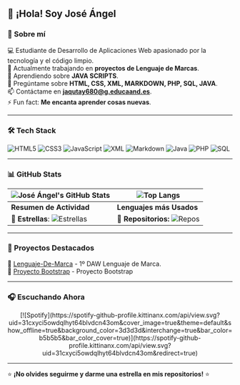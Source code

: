 ## 👋 ¡Hola! Soy José Ángel  
### 🚀 Sobre mí

💻 Estudiante de Desarrollo de Aplicaciones Web apasionado por la tecnología y el código limpio.  
🔭 Actualmente trabajando en **proyectos de Lenguaje de Marcas**.  
🌱 Aprendiendo sobre **JAVA SCRIPTS**.  
💬 Pregúntame sobre **HTML, CSS, XML, MARKDOWN, PHP, SQL, JAVA**.  
📫 Contáctame en **jaqutay680@g.educaand.es**.  
⚡ Fun fact: **Me encanta aprender cosas nuevas**.  

---

### 🛠 Tech Stack

![HTML5](https://img.shields.io/badge/HTML5-%23E34F26.svg?style=for-the-badge&logo=html5&logoColor=white)
![CSS3](https://img.shields.io/badge/CSS3-%231572B6.svg?style=for-the-badge&logo=css3&logoColor=white)
![JavaScript](https://img.shields.io/badge/JavaScript-%23F7DF1E.svg?style=for-the-badge&logo=javascript&logoColor=black)
![XML](https://img.shields.io/badge/XML-%23FF6600.svg?style=for-the-badge&logo=xml&logoColor=white)
![Markdown](https://img.shields.io/badge/Markdown-%23000000.svg?style=for-the-badge&logo=markdown&logoColor=white)
![Java](https://img.shields.io/badge/Java-%23F7DF1E.svg?style=for-the-badge&logo=java&logoColor=white)
![PHP](https://img.shields.io/badge/PHP-%23777BB4.svg?style=for-the-badge&logo=php&logoColor=white)
![SQL](https://img.shields.io/badge/SQL-%2300A4DB.svg?style=for-the-badge&logo=sql&logoColor=white)

---

### 📊 GitHub Stats

| ![José Ángel's GitHub Stats](https://github-readme-stats.vercel.app/api?username=jaqutay680&show_icons=true&hide_title=true&count_private=true&hide=prs&theme=radical) | ![Top Langs](https://github-readme-stats.vercel.app/api/top-langs/?username=jaqutay680&layout=compact&theme=radical&hide_title=true) |
| ------------------------------------------------------------ | ------------------------------------------------------------------------------------------------------------------------ |
| **Resumen de Actividad**                                     | **Lenguajes más Usados**                                                                                                  |
| **🌟 Estrellas**: ![Estrellas](https://img.shields.io/github/stars/jaqutay680?style=flat-square) | **🔄 Repositorios:** ![Repos](https://img.shields.io/github/followers/jaqutay680?style=flat-square) |

---

### 🚀 Proyectos Destacados

🔹 [Lenguaje-De-Marca](https://github.com/jaqutay680/Lenguaje-De-Marca) - 1º DAW Lenguaje de Marca.  
🔹 [Proyecto Bootstrap](https://jaqutay680.github.io/ProyectoBootstrap) - Proyecto Bootstrap  

---
  ### 🎧 Escuchando Ahora
<p align="center">
[![Spotify](https://spotify-github-profile.kittinanx.com/api/view.svg?uid=31cxyci5owdqlhyt64blvdcn43om&cover_image=true&theme=default&show_offline=true&background_color=3d3d3d&interchange=true&bar_color=b5b5b5&bar_color_cover=true)](https://spotify-github-profile.kittinanx.com/api/view.svg?uid=31cxyci5owdqlhyt64blvdcn43om&redirect=true)
  </a>
</p>

---

⭐ **¡No olvides seguirme y darme una estrella en mis repositorios!** ⭐
